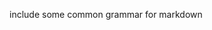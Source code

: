 include some common grammar for markdown        
           
     
   
       
         
    
      
 
  
 
  
 
